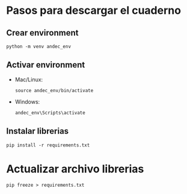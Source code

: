 # Pasos para descargar el cuaderno

## Crear environment
```
python -m venv andec_env
```

## Activar environment

- Mac/Linux:
  ```
  source andec_env/bin/activate
  ```

- Windows:
  ```
  andec_env\Scripts\activate
  ```

## Instalar librerias
```
pip install -r requirements.txt
```

# Actualizar archivo librerias
```
pip freeze > requirements.txt
```
